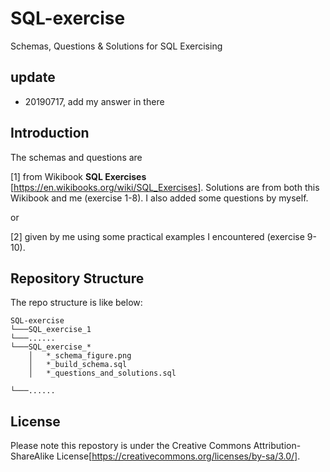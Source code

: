 # SQL-exercise
Schemas, Questions &amp; Solutions for SQL Exercising

## update

- 20190717, add my answer in there

## Introduction
The schemas and questions are 

[1] from Wikibook **SQL Exercises** [https://en.wikibooks.org/wiki/SQL_Exercises]. Solutions are from both this Wikibook and me (exercise 1-8). I also added some questions by myself.

or

[2] given by me using some practical examples I encountered (exercise 9-10).

## Repository Structure
The repo structure is like below:
```
SQL-exercise
└───SQL_exercise_1
└───......
└───SQL_exercise_*
    │   *_schema_figure.png
    │   *_build_schema.sql
    │   *_questions_and_solutions.sql

└───......

```

## License
Please note this repostory is under the Creative Commons Attribution-ShareAlike License[https://creativecommons.org/licenses/by-sa/3.0/].
